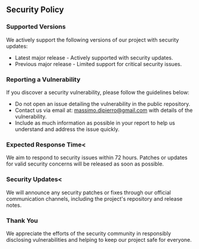 ## Security Policy

### Supported Versions

We actively support the following versions of our project with security updates:

- Latest major release</strong> - Actively supported with security updates.
- Previous major release</strong> - Limited support for critical security issues.

### Reporting a Vulnerability

If you discover a security vulnerability, please follow the guidelines below:

- Do not open an issue</strong> detailing the vulnerability in the public repository.
- Contact us via email</strong> at: massimo.dipierro@gmail.com with details of the vulnerability.
- Include as much information as possible in your report to help us understand and address the issue quickly.

### Expected Response Time<

We aim to respond to security issues within 72 hours. Patches or updates for valid security concerns will be released as soon as possible.

### Security Updates<

We will announce any security patches or fixes through our official communication channels, including the project's repository and release notes.

### Thank You

We appreciate the efforts of the security community in responsibly disclosing vulnerabilities and helping to keep our project safe for everyone.
